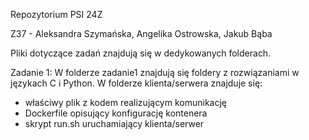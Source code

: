 Repozytorium PSI 24Z

Z37 - Aleksandra Szymańska, Angelika Ostrowska, Jakub Bąba

Pliki dotyczące zadań znajdują się w dedykowanych folderach.

Zadanie 1:
W folderze zadanie1 znajdują się foldery z rozwiązaniami w językach C i Python.
W folderze klienta/serwera znajduje się:
- właściwy plik z kodem realizującym komunikację
- Dockerfile opisujący konfigurację kontenera
- skrypt run.sh uruchamiający klienta/serwer
